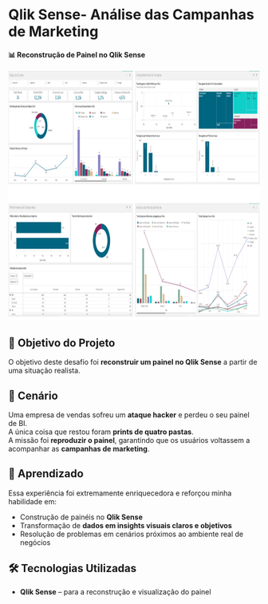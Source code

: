 # Qlik Sense- Análise das Campanhas de Marketing

#### 📊 Reconstrução de Painel no Qlik Sense

<img width='950' height='500' src="https://github.com/eduardolima17/Qlik-Sense-Analise-das-Campanhas-de-Marketing/blob/main/painelmarketing.png"/>

## 🚀 Objetivo do Projeto
O objetivo deste desafio foi **reconstruir um painel no Qlik Sense** a partir de uma situação realista.

## 📝 Cenário
Uma empresa de vendas sofreu um **ataque hacker** e perdeu o seu painel de BI.  
A única coisa que restou foram **prints de quatro pastas**.  
A missão foi **reproduzir o painel**, garantindo que os usuários voltassem a acompanhar as **campanhas de marketing**.

## 🔎 Aprendizado
Essa experiência foi extremamente enriquecedora e reforçou minha habilidade em:

- Construção de painéis no **Qlik Sense**  
- Transformação de **dados em insights visuais claros e objetivos**  
- Resolução de problemas em cenários próximos ao ambiente real de negócios  

## 🛠️ Tecnologias Utilizadas
- **Qlik Sense** – para a reconstrução e visualização do painel 
